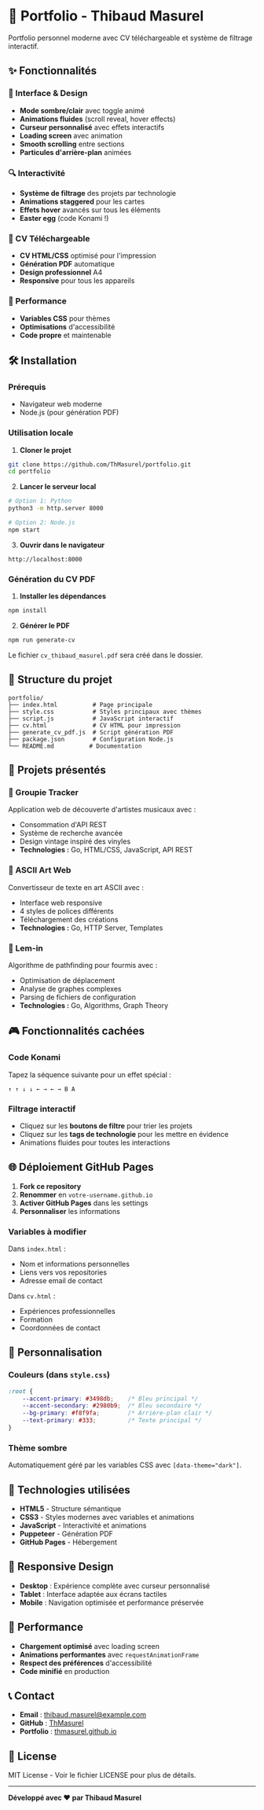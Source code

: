 # 🌟 Portfolio - Thibaud Masurel

Portfolio personnel moderne avec CV téléchargeable et système de filtrage interactif.

## ✨ Fonctionnalités

### 🎨 Interface & Design
- **Mode sombre/clair** avec toggle animé
- **Animations fluides** (scroll reveal, hover effects)
- **Curseur personnalisé** avec effets interactifs
- **Loading screen** avec animation
- **Smooth scrolling** entre sections
- **Particules d'arrière-plan** animées

### 🔍 Interactivité
- **Système de filtrage** des projets par technologie
- **Animations staggered** pour les cartes
- **Effets hover** avancés sur tous les éléments
- **Easter egg** (code Konami !)

### 📄 CV Téléchargeable
- **CV HTML/CSS** optimisé pour l'impression
- **Génération PDF** automatique
- **Design professionnel** A4
- **Responsive** pour tous les appareils

### 🚀 Performance
- **Variables CSS** pour thèmes
- **Optimisations** d'accessibilité
- **Code propre** et maintenable

## 🛠️ Installation

### Prérequis
- Navigateur web moderne
- Node.js (pour génération PDF)

### Utilisation locale

1. **Cloner le projet**
```bash
git clone https://github.com/ThMasurel/portfolio.git
cd portfolio
```

2. **Lancer le serveur local**
```bash
# Option 1: Python
python3 -m http.server 8000

# Option 2: Node.js
npm start
```

3. **Ouvrir dans le navigateur**
```
http://localhost:8000
```

### Génération du CV PDF

1. **Installer les dépendances**
```bash
npm install
```

2. **Générer le PDF**
```bash
npm run generate-cv
```

Le fichier `cv_thibaud_masurel.pdf` sera créé dans le dossier.

## 📂 Structure du projet

```
portfolio/
├── index.html          # Page principale
├── style.css           # Styles principaux avec thèmes
├── script.js           # JavaScript interactif
├── cv.html             # CV HTML pour impression
├── generate_cv_pdf.js  # Script génération PDF
├── package.json        # Configuration Node.js
└── README.md          # Documentation
```

## 🎯 Projets présentés

### 🎵 Groupie Tracker
Application web de découverte d'artistes musicaux avec :
- Consommation d'API REST
- Système de recherche avancée
- Design vintage inspiré des vinyles
- **Technologies :** Go, HTML/CSS, JavaScript, API REST

### 🎨 ASCII Art Web
Convertisseur de texte en art ASCII avec :
- Interface web responsive
- 4 styles de polices différents
- Téléchargement des créations
- **Technologies :** Go, HTTP Server, Templates

### 🐜 Lem-in
Algorithme de pathfinding pour fourmis avec :
- Optimisation de déplacement
- Analyse de graphes complexes
- Parsing de fichiers de configuration
- **Technologies :** Go, Algorithms, Graph Theory

## 🎮 Fonctionnalités cachées

### Code Konami
Tapez la séquence suivante pour un effet spécial :
```
↑ ↑ ↓ ↓ ← → ← → B A
```

### Filtrage interactif
- Cliquez sur les **boutons de filtre** pour trier les projets
- Cliquez sur les **tags de technologie** pour les mettre en évidence
- Animations fluides pour toutes les interactions

## 🌐 Déploiement GitHub Pages

1. **Fork ce repository**
2. **Renommer** en `votre-username.github.io`
3. **Activer GitHub Pages** dans les settings
4. **Personnaliser** les informations

### Variables à modifier

Dans `index.html` :
- Nom et informations personnelles
- Liens vers vos repositories
- Adresse email de contact

Dans `cv.html` :
- Expériences professionnelles
- Formation
- Coordonnées de contact

## 🎨 Personnalisation

### Couleurs (dans `style.css`)
```css
:root {
    --accent-primary: #3498db;    /* Bleu principal */
    --accent-secondary: #2980b9;  /* Bleu secondaire */
    --bg-primary: #f8f9fa;        /* Arrière-plan clair */
    --text-primary: #333;         /* Texte principal */
}
```

### Thème sombre
Automatiquement géré par les variables CSS avec `[data-theme="dark"]`.

## 🔧 Technologies utilisées

- **HTML5** - Structure sémantique
- **CSS3** - Styles modernes avec variables et animations
- **JavaScript** - Interactivité et animations
- **Puppeteer** - Génération PDF
- **GitHub Pages** - Hébergement

## 📱 Responsive Design

- **Desktop** : Expérience complète avec curseur personnalisé
- **Tablet** : Interface adaptée aux écrans tactiles
- **Mobile** : Navigation optimisée et performance préservée

## 🚀 Performance

- **Chargement optimisé** avec loading screen
- **Animations performantes** avec `requestAnimationFrame`
- **Respect des préférences** d'accessibilité
- **Code minifié** en production

## 📞 Contact

- **Email** : thibaud.masurel@example.com
- **GitHub** : [ThMasurel](https://github.com/ThMasurel)
- **Portfolio** : [thmasurel.github.io](https://thmasurel.github.io)

## 📄 License

MIT License - Voir le fichier LICENSE pour plus de détails.

---

**Développé avec ❤️ par Thibaud Masurel**